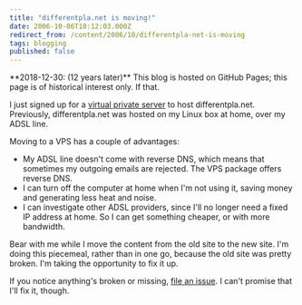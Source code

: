 ```yaml
---
title: "differentpla.net is moving!"
date: 2006-10-06T10:12:03.000Z
redirect_from: /content/2006/10/differentpla-net-is-moving
tags: blogging
published: false
---
```


<div class="callout callout-info" markdown="span">
**2018-12-30: (12 years later)** This blog is hosted on GitHub Pages; this page is of historical interest only. If that.
</div>

I just signed up for a [virtual private server](http://www.spry.com/webmin-vps/) to host differentpla.net. Previously, differentpla.net was hosted on my Linux box at home, over my ADSL line.

Moving to a VPS has a couple of advantages:

* My ADSL line doesn't come with reverse DNS, which means that sometimes my outgoing emails are rejected. The VPS package offers reverse DNS.
* I can turn off the computer at home when I'm not using it, saving money and generating less heat and noise.
* I can investigate other ADSL providers, since I'll no longer need a fixed IP address at home. So I can get something cheaper, or with more bandwidth.

Bear with me while I move the content from the old site to the new site. I'm doing this piecemeal, rather than in one go, because the old site was pretty broken. I'm taking the opportunity to fix it up.

If you notice anything's broken or missing, [file an issue](https://github.com/differentpla-net/differentpla-net.github.io/issues). I can't promise that I'll fix it, though.
